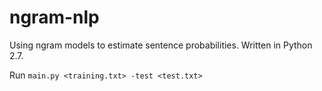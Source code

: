 # ngram-nlp
Using ngram models to estimate sentence probabilities. Written in Python 2.7.

Run `main.py <training.txt> -test <test.txt>`
